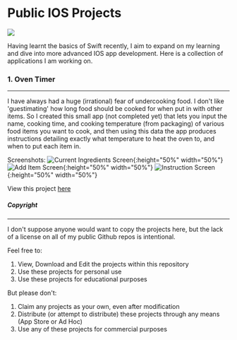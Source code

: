 # Public IOS Projects

![](https://img.shields.io/github/followers/jackdevo?style=social)

Having learnt the basics of Swift recently, I aim to expand on my learning and dive into more advanced IOS app development. Here is a collection of applications I am working on.



### 1. Oven Timer
----

I have always had a huge (irrational) fear of undercooking food. I don't like 'guestimating' how long food should be cooked for when put in with other items.
So I created this small app (not completed yet) that lets you input the name, cooking time, and cooking temperature (from packaging) of various food items you want to cook, and then using this data the app produces instructions detailing exactly what temperature to heat the oven to, and when to put each item in.

Screenshots:
![Current Ingredients Screen](https://raw.github.com/jackdevo/master/Public-IOS-Projects/Oven%20Timer/Screenshots/ss-ingredients.png){:height="50%" width="50%"}
![Add Item Screen](https://raw.github.com/jackdevo/Public-IOS-Projects/master/Oven%20Timer/Screenshots/ss-addItem.png){:height="50%" width="50%"}
![Instruction Screen](https://raw.github.com/jackdevo/Public-IOS-Projects/master/Oven%20Timer/Screenshots/ss-instructions.png){:height="50%" width="50%"}


View this project [here](https://github.com/jackdevo/Public-IOS-Projects/tree/master/Oven%20Timer)



##### Copyright
----

I don't suppose anyone would want to copy the projects here, but the lack of a license on all of my public Github repos is intentional.

Feel free to:
1. View, Download and Edit the projects within this repository
2. Use these projects for personal use
3. Use these projects for educational purposes

But please don't:
1. Claim any projects as your own, even after modification
2. Distribute (or attempt to distribute) these projects through any means (App Store or Ad Hoc)
3. Use any of these projects for commercial purposes
